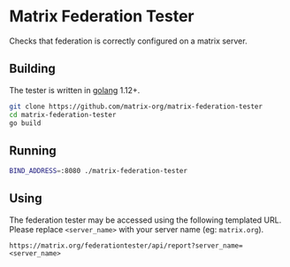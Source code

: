 Matrix Federation Tester
========================

Checks that federation is correctly configured on a matrix server.

Building
--------

The tester is written in [golang](https://golang.org/) 1.12+.

```bash
git clone https://github.com/matrix-org/matrix-federation-tester
cd matrix-federation-tester
go build
```

Running
-------

```bash
BIND_ADDRESS=:8080 ./matrix-federation-tester
```

Using
-----

The federation tester may be accessed using the following templated URL. Please replace `<server_name>` with your server name (eg: `matrix.org`).

```
https://matrix.org/federationtester/api/report?server_name=<server_name>
```
